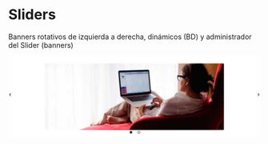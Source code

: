 # Sliders
Banners rotativos de izquierda a derecha, dinámicos (BD) y administrador del Slider (banners)

 ![Example Image](capture.JPG)

